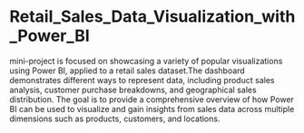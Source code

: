 # Retail_Sales_Data_Visualization_with_Power_BI
mini-project is focused on showcasing a variety of popular visualizations using Power BI, applied to a retail sales dataset.The dashboard demonstrates different ways to represent data, including product sales analysis, customer purchase breakdowns, and geographical sales distribution. The goal is to provide a comprehensive overview of how Power BI can be used to visualize and gain insights from sales data across multiple dimensions such as products, customers, and locations.


